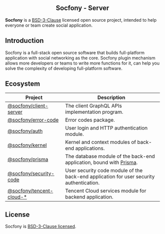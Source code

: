 <h2 align="center">Socfony - Server</h2>

**Socfony** is a [BSD-3-Clause](https://opensource.org/licenses/BSD-3-Clause) licensed open source project, intended to help everyone or team create social application.

## Introduction

Socfony is a full-stack open source software that builds full-platform application with social networking as the core. Socfony plugin mechanism allows more developers or teams to write more functions for it, can help you solve the complexity of developing full-platform software.

## Ecosystem

| Project | Description |
|---------|-------------|
| [@socfony/client-server](./client-server) | The client GraphQL APIs implementation program. |
| [@socfony/error-code](./error-code) | Error codes package. |
| [@socfony/auth](./packages/auth) | User login and HTTP authentication module. |
| [@socfony/kernel](./packages/kernel) | Kernel and context modules of back-end applications. |
| [@socfony/prisma](./packages/prisma) | The database module of the back-end application, bound with [Prisma](https://www.prisma.io/). |
| [@socfony/security-code](./packages/security-code) | User security code module of the back-end application for user security authentication. |
| [@socfony/tencent-cloud-*](./tencent-cloud) | Tencent Cloud services module for backend application. |

## License

Socfony is [BSD-3-Clause licensed](https://opensource.org/licenses/BSD-3-Clause).

